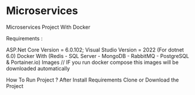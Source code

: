 # Microservices
Microservices Project With Docker

Requirements :

ASP.Net Core Version = 6.0.102;
Visual Studio Version = 2022 (For dotnet 6.0)
Docker With (Redis - SQL Server - MongoDB - RabbitMQ - PostgreSQL & Portainer.io) Images // IF you run docker compose this images will be downloaded automatically

How To Run Project ?
After Install Requirements Clone or Download the Project
